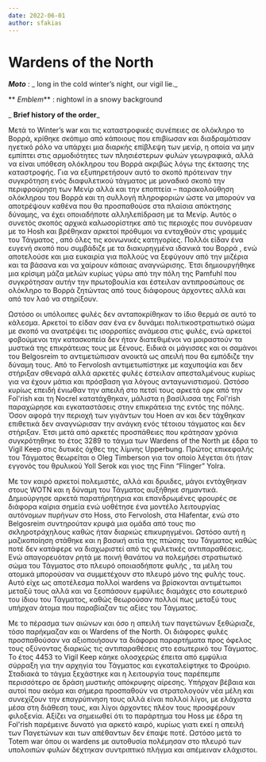 ```yaml
---
date: 2022-06-01
author: sfakias
---
```

# Wardens of the North

**_Moto_** : _  long in the cold winter’s night, our vigil lie._

** _Emblem_** : nightowl in a snowy background

_ **Brief history of the order**_

Μετά το Winter’s war και τις καταστροφικές συνέπειες σε ολόκληρο το Βορρά, κρίθηκε σκόπιμο από κάποιους που επιβίωσαν και διαδραμάτισαν ηγετικό ρόλο να υπάρχει μια διαρκής επίβλεψη των μενίρ, η οποία να μην εμπίπτει στις αρμοδιότητες των πλησιέστερων φυλών γεωγραφικά, αλλά να είναι υπόθεση ολόκληρου του Βορρά ακριβώς λόγω της έκτασης της καταστροφής. Για να εξυπηρετήσουν αυτό το σκοπό πρότειναν την συγκρότηση ενός διαφυλετικού τάγματος με μοναδικό σκοπό την περιφρούρηση των Μενίρ αλλά και την εποπτεία – παρακολούθηση ολόκληρου του Βορρά και τη συλλογή πληροφοριών ώστε να μπορούν να αποτρέψουν καθένα που θα προσπαθούσε στα πλαίσια απόκτησης δύναμης, να έχει οποιαδήποτε αλληλεπίδραση με τα Μενίρ. Αυτός ο συνετός σκοπός αρχικά καλωσορίστηκε από τις περιοχές που συνόρευαν με το Ηosh και βρέθηκαν αρκετοί πρόθυμοι να ενταχθούν στις γραμμές του Τάγματος , από όλες τις κοινωνικές κατηγορίες. Πολλόι είδαν ένα ευγενή σκοπό που συμβάδιζε με τα διακυρηγμένα ιδανικά του Βορρά , ενώ αποτελούσε και μια ευκαιρία για πολλούς να ξεφύγουν από την μιζέρια και τα βάσανα και να χαίρουν κάποιας αναγνώρισης. Έτσι δημιουργήθηκε μια κρίσιμη μάζα μελών κυρίως γύρω από την πόλη της  Pamfuhl που συγκρότησαν αυτήν την πρωτοβουλία και έστειλαν αντιπροσώπους σε ολόκληρο το Βορρά ζητώντας από τους διάφορους άρχοντες αλλά και από τον λαό να στηρίξουν.

Ωστόσο οι υπόλοιπες φυλές δεν ανταποκρίθηκαν το ίδιο θερμά σε αυτό το κάλεσμα. Αρκετοί το είδαν σαν ένα εν δυνάμει πολιτικοστρατιωτικό σώμα με σκοπό να ανατρέψει τις ισορροπίες ανάμεσα στις φυλές, ενώ αρκετοί φοβούμενοι την κατασκοπεία δεν ήταν διατεθιμένοι να μοιραστούν τα μυστικά της επικράτειας τους με ξένους. Ειδικά οι μάγισσες και οι σαμάνοι του Belgosreim το αντιμετώπισαν ανοικτά ως απειλή που θα εμπόδιζε την δύναμη τους. Από το Fervolosh αντιμετωπίστηκε με καχυποψία και δεν στήριξαν σθεναρά αλλά αρκετές φυλές έστειλαν απεσταλμένους κυρίως για να έχουν μάτια και πρόσβαση για λόγους ανταγωνιστισμού. Ωστόσο κυρίως επειδή ένιωθαν την απειλή στο πετσί τους αρκετά ορκ από την Fol'rish και τη Nocrel κατατάχθηκαν, μάλιστα η βασίλισσα της Fol'rish παραχώρησε και εγκαταστάσεις στην επικράτεια της εντός της πόλης. Όσον αφορά την περιοχή των γιγάντων του Hoen αν και δεν τάχθηκαν επιθετικά δεν αναγνώρισαν την ανάγκη ενός τέτοιου τάγματος και δεν στήριξαν. Έτσι μετά από αρκετές προσπάθειες που κράτησαν χρόνια συγκρότηθηκε το έτος 3289 το τάγμα των Wardens of the North με έδρα το Vigil Keep στις δυτικές όχθες της λίμνης Upperbung. Πρώτος επικεφαλής του Τάγματος θεωρείται ο Oleg Timberson για τον οποίο λέγεται ότι ήταν εγγονός του θρυλικού Yoll Serok και γιος της Finn “Flinger” Yolra.

Με τον καιρό αρκετοί πολεμιστές, αλλά και δρυιδες, μάγοι εντάχθηκαν στους WOTN και η δύναμη του Τάγματος αυξήθηκε σημαντικά. Δημιούργησε αρκετά παρατήρητηρια και επανδρωμένες φρουρές σε διάφορα καίρια σημεία ενώ υοθέτησε ένα μοντέλο λειτουργίας αυτόνομων πυρήνων στο Hoss, στο Fervolosh, στα Hlafentar, ενώ στο Belgosreim συντηρούταν κρυφά μια ομάδα από τους πιο σκληροτράχηλους καθώς ήταν διαρκώς επικυρηγμένοι. Ωστόσο αυτή η μαζικοποίηση στάθηκε και η βασική αιτία της πτώσης του Τάγματος καθώς ποτέ δεν κατάφερε να διαχωριστεί από τις φυλετικές αντιπαραθέσεις. Ενώ απαγορευόταν ρητά με ποινή θανάτου να πολεμήσει στρατιωτικό σώμα του Τάγματος στο πλευρό οποιασδήποτε φυλής , τα μέλη του ατομικά μπορούσαν να συμμετέχουν στο πλευρό μόνο της φυλής τους. Αυτό είχε ως αποτέλεσμα πολλοί wardens να βρίσκονται αντιμέτωποι μεταξύ τους αλλά και να ξεσπάσουν εμφύλιες διαμάχες στο εσωτερικό του ίδιου του Τάγματος, καθώς θεωρούσαν πολλοί πως μεταξύ τους υπήρχαν άτομα που παραβίαζαν τις αξίες του Τάγματος.

Με το πέρασμα των αιώνων και όσο η απειλή των παγετώνων ξεθώριαζε, τόσο παρήκμαζαν και οι Wardens of the North. Οι διάφορες φυλές προσπαθούσαν να αξιοποιήσουν τα διάφορα παραρτήματα προς όφελος τους οξύνοντας διαρκώς τις αντιπαραθέσεις στο εσωτερικό του Τάγματος. Το έτος 4453 το Vigil Keep κάηκε ολοσχερώς έπειτα από εμφύλια σύρραξη για την αρχηγία του Τάγματος και εγκαταλείφτηκε το Φρούριο. Σταδιακά το τάγμα ξεχάστηκε και η λειτουργία τους παρέπεμπε περισσότερο σε δράση μυστικής απόκρυφης αίρεσης. Υπήρχαν βέβαια και αυτοί που ακόμα και σήμερα προσπαθούν να στρατολογούν νέα μέλη και συνεχίζουν την επαγρύπνηση τους αλλά είναι πολλοί λίγοι, με ελάχιστα μέσα στη διάθεση τους, και λίγοι άρχοντες πλέον τους προσφέρουν φιλοξενία. Αξίζει να σημειωθεί ότι το παράρτημα του Hoss με έδρα τη Fol'rish παρέμεινε δυνατό για αρκετό καιρό, κυρίως γιατι εκεί η απειλή των Παγετώνων και των απέθαντων δεν έπαψε ποτέ. Ωστόσο μετά το Totem war όπου οι wardens με αυτοθυσία πολέμησαν στο πλευρό των υπολοιπών φυλών δέχτηκαν συντριπτικό πλήγμα και απέμειναν ελάχιστοι.


